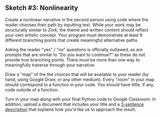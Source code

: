 ## Sketch #3: Nonlinearity

Create a nonlinear narrative in the second person using code where the reader chooses their path by inputting text. While your work may be structurally similar to _Zork_, the theme and written content should reflect your own artistic concept. Your program must demonstrate at least 8 different branching points that create meaningful alternative paths.

Asking the reader "yes" / "no" questions is officially outlawed, as are prompts that are similar to "Do you want to continue?" as these do not provide true branching points. There must be more than one way to meaningfully traverse through your narrative.

Draw a "map" of the the choices that will be available to your reader (by hand, using Google Draw, or any other medium). Every "room" in your map should correspond to a function in your code. You should have little, if any, code outside of a function.

Turn in your map along with your final Python code to Google Classroom. In addition, upload a document that includes your title and a [3-sentence description](../../resources/description_guidelines.md) that explains how you'd like us to approach the result.
